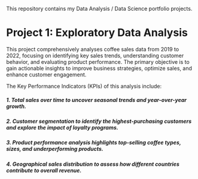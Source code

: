 This repository contains my Data Analysis / Data Science portfolio projects. 

# Project 1: Exploratory Data Analysis

This project comprehensively analyses coffee sales data from 2019 to 2022, focusing on identifying key sales trends, understanding customer behavior, and evaluating product performance. The primary objective is to gain actionable insights to improve business strategies, optimize sales, and enhance customer engagement.

The Key Performance Indicators (KPIs) of this analysis include:

##### 1. Total sales over time to uncover seasonal trends and year-over-year growth.
##### 2. Customer segmentation to identify the highest-purchasing customers and explore the impact of loyalty programs.
##### 3. Product performance analysis highlights top-selling coffee types, sizes, and underperforming products.
##### 4. Geographical sales distribution to assess how different countries contribute to overall revenue.

